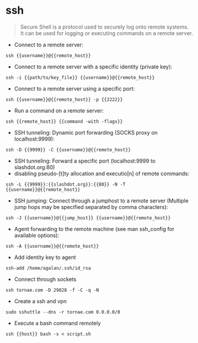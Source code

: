 # ssh

> Secure Shell is a protocol used to securely log onto remote systems.
> It can be used for logging or executing commands on a remote server.

- Connect to a remote server:

`ssh {{username}}@{{remote_host}}`

- Connect to a remote server with a specific identity (private key):

`ssh -i {{path/to/key_file}} {{username}}@{{remote_host}}`

- Connect to a remote server using a specific port:

`ssh {{username}}@{{remote_host}} -p {{2222}}`

- Run a command on a remote server:

`ssh {{remote_host}} {{command -with -flags}}`

- SSH tunneling: Dynamic port forwarding (SOCKS proxy on localhost:9999):

`ssh -D {{9999}} -C {{username}}@{{remote_host}}`

- SSH tunneling: Forward a specific port (localhost:9999 to slashdot.org:80) 
- disabling pseudo-[t]ty allocation and executio[n] of remote commands:

`ssh -L {{9999}}:{{slashdot.org}}:{{80}} -N -T {{username}}@{{remote_host}}`

- SSH jumping: Connect through a jumphost to a remote server (Multiple jump hops may be specified separated by comma characters):

`ssh -J {{username}}@{{jump_host}} {{username}}@{{remote_host}}`

- Agent forwarding to the remote machine (see man ssh_config for available options):

`ssh -A {{username}}@{{remote_host}}`
- Add identity key to agent

`ssh-add /home/agalan/.ssh/id_rsa`


- Connect through sockets

`ssh tornae.com -D 29828 -f -C -q -N`

- Create a ssh and vpn

`sudo sshuttle --dns -r tornae.com 0.0.0.0/0`

- Execute a bash command remotely

`ssh {{host}} bash -s < script.sh`


